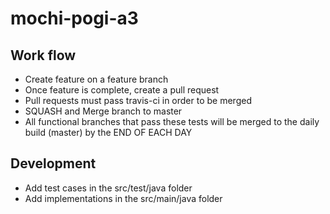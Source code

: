 # mochi-pogi-a3

## Work flow
- Create feature on a feature branch
- Once feature is complete, create a pull request
- Pull requests must pass travis-ci in order to be merged
- SQUASH and Merge branch to master
- All functional branches that pass these tests will be merged to the daily build (master) by the END OF EACH DAY

## Development
- Add test cases in the src/test/java folder
- Add implementations in the src/main/java folder
